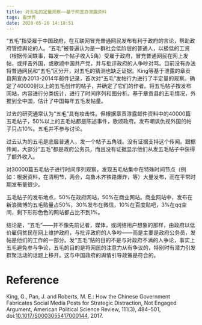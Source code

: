 ```yaml
---
title: 对五毛的定量观察——基于网宣办泄露资料
tags: 看世界
date: 2020-05-26 14:18:51
---
```



“五毛”指受雇于中国政府，在互联网冒充普通网民发布有利于政府的言论，帮助政府管控舆论的人。“五毛”被普遍认为是一群社会低阶层的普通人，以极低的工资（根据传闻轶事，每发一个帖子收入5角）受雇于政府，冒充普通网民在网上发帖，或抨击外国，或歌颂中国共产党，并与批评政府的人争吵对骂。目前没有办法将普通网民和“五毛”区分开，对五毛的猜测也缺乏证据。King等基于泄露的章贡县网宣办2013-2014年邮件记录，首次对“五毛”发帖行为进行了半定量的观察。确定了40000封以上的五毛创作的帖子，并确定了它们的作者。将五毛帖子按发布网站，内容进行分类统计，进行了时间序列和图分析。基于章贡县的五毛情况，外推到全中国，估计了中国每年五毛发帖量。

过去的研究通常认为“五毛”具有攻击性。但根据章贡泄露邮件资料中的40000篇五毛帖子，50%以上的五毛帖都是陈述事件，歌颂政府。发布嘲讽仇视外国的帖子只占10%。五毛并不参与讨论。

过去认为的五毛是底层普通人，发一个帖子五角钱。没有证据支持这个传闻。跟据传闻，大部分“五毛”都是政府公务员，而且没有证据显示他们从发五毛帖子中获得了额外收入。

对30000篇五毛帖子进行时间序列观察，发现五毛帖集中在特殊时间节点（例如：根据资料，在清明节，两会，乌鲁木齐铁路爆炸，等）大量发布，而在平常时期发布量很少。

五毛帖子的发布地点，50%在政府网站，50%在商业网站。商业网站中，发布在新浪微博的五毛贴量占50%，30%发布在微信，10%在百度贴吧，3%在qq空间，剩下形形色色的网站都占比不到1%。

结论是，“五毛”——并不像先前记者，媒体，或网络用户想象的那样，由政府以低价雇佣贫民在网上维护政府，与批评政府的人争吵——而是主要是政府公务员，发帖是他们的工作的一部分。发“五毛”贴的目的不是与对政府不满的人争论，事实上五毛避免参与争论，五毛的目的是将网民的注意力从有争议的，特别时有潜力引发群聚活动的话题上移开。这与中国政府的舆情引导政策是符合的。

# Reference

King, G., Pan, J. and Roberts, M. E.: How the Chinese Government Fabricates Social Media Posts for Strategic Distraction, Not Engaged Argument, American Political Science Review, 111(3), 484–501, doi:[10.1017/S0003055417000144](https://doi.org/10.1017/S0003055417000144), 2017.